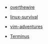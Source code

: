 - [overthewire](http://overthewire.org)

- [linux-survival](http://linuxsurvival.com)

- [vim-adventures](http://vim-adventures.com "Это игра-головоломка для отработки и запоминания команд VIM. Это простой способ изучить VIM без крутого обучения.")

- [Terminus](https://web.mit.edu/mprat/Public/web/Terminus/Web/main.html "Это игра для изучения, отработки и запоминания терминальных команд Linux. Это простой способ изучить терминальные команды Linux без крутого обучения.")
